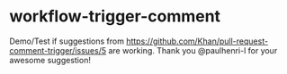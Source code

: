 # workflow-trigger-comment

Demo/Test if suggestions from https://github.com/Khan/pull-request-comment-trigger/issues/5 are working.
Thank you @paulhenri-l for your awesome suggestion!
